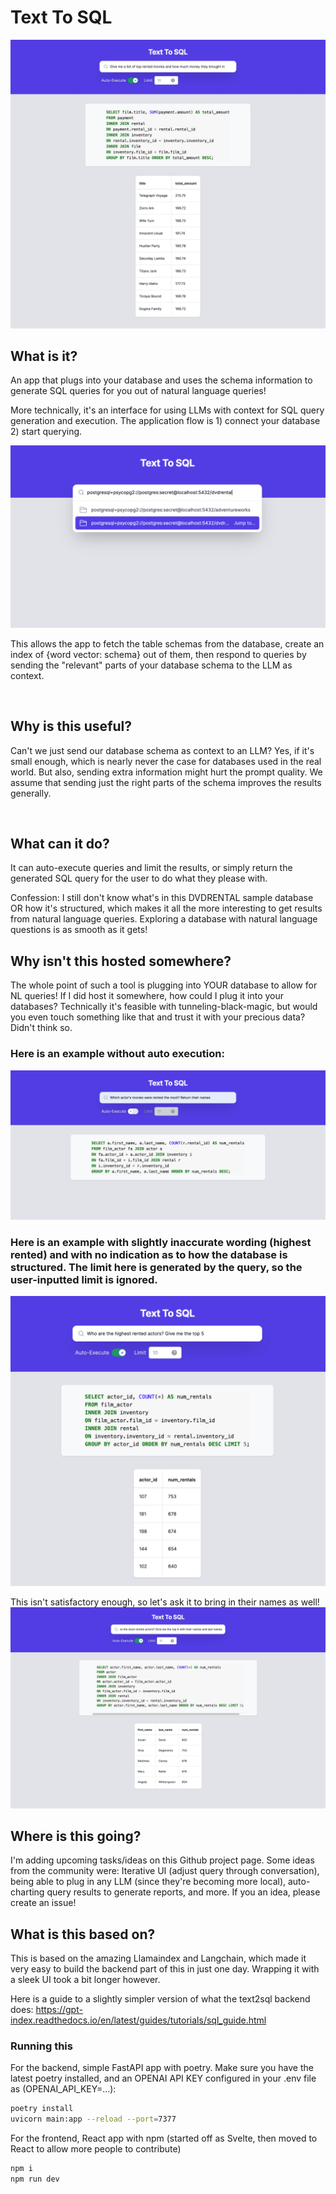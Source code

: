 # Text To SQL

![Screenshot of Text2SQL React app showing the generated SQL query and results from a natural language query on the dvdrentals database.](./images/limit_example.jpg)

## What is it?
An app that plugs into your database and uses the schema information to generate SQL queries for you out of natural language queries!


More technically, it's an interface for using LLMs with context for SQL query generation and execution.
The application flow is 1) connect your database 2) start querying.

![Screenshot of Text2SQL React app showing the connection page with multiple DSNs.](./images/connection.jpg)


This allows the app to fetch the table schemas from the database, create an index of {word vector: schema} out of them, then respond to queries by sending the "relevant" parts of your database schema to the LLM as context.


<br/>

## Why is this useful?

Can't we just send our database schema as context to an LLM? Yes, if it's small enough, which is nearly never the case for databases used in the real world. But also, sending extra information might hurt the prompt quality.
We assume that sending just the right parts of the schema improves the results generally.

<br/>


## What can it do?

It can auto-execute queries and limit the results, or simply return the generated SQL query for the user to do what they please with.

Confession: I still don't know what's in this DVDRENTAL sample database OR how it's structured, which makes it all the more interesting to get results from natural language queries. Exploring a database with natural language questions is as smooth as it gets!


## Why isn't this hosted somewhere?

The whole point of such a tool is plugging into YOUR database to allow for NL queries! If I did host it somewhere, how could I plug it into your databases? Technically it's feasible with tunneling-black-magic, but would you even touch something like that and trust it with your precious data? Didn't think so.


### Here is an example without auto execution:


![Screenshot of Text2SQL React app showing the generated SQL query without results.](./images/without_auto_execute.jpg)

### Here is an example with slightly inaccurate wording (highest rented) and with no indication as to how the database is structured. The limit here is generated by the query, so the user-inputted limit is ignored.


![Screenshot of Text2SQL React app showing another example generated SQL query with results.](./images/most_rented_actors.jpg)

This isn't satisfactory enough, so let's ask it to bring in their names as well!
![Screenshot of Text2SQL React app showing another example generated SQL query with results and more details.](./images/most_rented_actors_with_names.jpg)



## Where is this going?

I'm adding upcoming tasks/ideas on this Github project page. Some ideas from the community were: Iterative UI (adjust query through conversation), being able to plug in any LLM (since they're becoming more local), auto-charting query results to generate reports, and more. If you an idea, please create an issue!


## What is this based on?

This is based on the amazing Llamaindex and Langchain, which made it very easy to build the backend part of this in just one day. Wrapping it with a sleek UI took a bit longer however.

Here is a guide to a slightly simpler version of what the text2sql backend does: https://gpt-index.readthedocs.io/en/latest/guides/tutorials/sql_guide.html



### Running this

For the backend, simple FastAPI app with poetry. Make sure you have the latest poetry installed, and an OPENAI API KEY configured in your .env file as (OPENAI_API_KEY=...):

```bash
poetry install
uvicorn main:app --reload --port=7377
```

For the frontend, React app with npm (started off as Svelte, then moved to React to allow more people to contribute)
```bash
npm i
npm run dev
```
